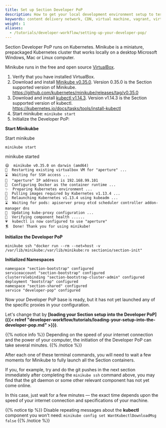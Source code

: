 ```yaml
---
title: Set up Section Developer PoP
description: How to get your local development environment setup to test Section Edge Compute on your local machine.
keywords: content delivery network, CDN, virtual machine, vagrant, virtualbox, git, cli, local development, local machine, staging environment, developer pop
weight: 1
aliases:
  - /tutorials/developer-workflow/setting-up-your-developer-pop/
---
```


Section Developer PoP runs on Kubernetes. Minikube is a miniature, prepackaged Kubernetes cluster that works locally on a desktop Microsoft Windows, Mac or Linux computer.

Minikube runs in the free and open source [VirtualBox]. 

1. Verify that you have installed VirtualBox.
1. Download and install <a href="https://github.com/kubernetes/minikube/releases/tag/v0.35.0" target="Minikube" title="Minikube v0.35.0 download">Minikube v0.35.0</a>. Version 0.35.0 is the Section supported version of Minikube. https://github.com/kubernetes/minikube/releases/tag/v0.35.0
1. Download and install <a href="https://kubernetes.io/docs/tasks/tools/install-kubectl" target="kubectl" title="kubctl v1.14.3 download">kubectl v1.14.3</a>. Version v1.14.3 is the Section supported version of kubectl. https://kubernetes.io/docs/tasks/tools/install-kubectl
1. Start minikube: `minikube start`
1. Initialize the Developer PoP:

**Start Minikukbe** 

Start minikube

```
minikube start
```
minikube started

```
😄  minikube v0.35.0 on darwin (amd64)
🔄  Restarting existing virtualbox VM for "aperture" ...
⌛  Waiting for SSH access ...
📶  "aperture" IP address is 192.168.99.101
🐳  Configuring Docker as the container runtime ...
✨  Preparing Kubernetes environment ...
🚜  Pulling images required by Kubernetes v1.13.4 ...
🔄  Relaunching Kubernetes v1.13.4 using kubeadm ...
⌛  Waiting for pods: apiserver proxy etcd scheduler controller addon-manager dns
📯  Updating kube-proxy configuration ...
🤔  Verifying component health ......
💗  kubectl is now configured to use "aperture"
🏄  Done! Thank you for using minikube!
```

**Initialize the Developer PoP** 

```
minikube ssh "docker run --rm --net=host -v /var/lib/minikube:/var/lib/minikube:ro sectionio/section-init"
```

**Initialized Namespaces** 

```
namespace "section-bootstrap" configured
serviceaccount "section-bootstrap" configured
clusterrolebinding "section-bootstrap-cluster-admin" configured
deployment "bootstrap" configured
namespace "section-shared" configured
service "developer-pop" configured
```


Now your Developer PoP base is ready, but it has not yet launched any of the specific proxies in your configuration.

Let's change that by **[loading your Section setup into the Developer PoP]({{< relref "developer-workflow/tutorials/loading-your-setup-into-the-developer-pop.md" >}})**.



{{% notice info %}}
Depending on the speed of your internet connection and the power of your computer, the initiation of the Developer PoP can take several minutes.
{{% /notice %}}

After each one of these terminal commands, you will need to wait a few moments for Minikube to fully launch all the Section containers. 

If you, for example, try and do the git pushes in the next section immediately after completing the `minikube ssh` command above, you may find that the git daemon or some other relevant component has not yet come online. 

In this case, just wait for a few minutes — the exact time depends upon the speed of your internet connection and specifications of your machine. 

{{% notice tip %}}
Disable repeating messages about the **kubectl** component you won't need: `minikube config set WantKubectlDownloadMsg false`
{{% /notice %}}


  [VirtualBox]: http://www.virtualbox.org/
